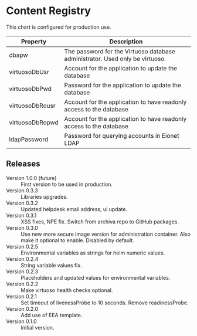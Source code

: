 # Content Registry

This chart is configured for production use.


| Property      | Description |
| ------------- |-------------|
| dbapw | The password for the Virtuoso database administrator. Used only be virtuoso. |
| virtuosoDbUsr | Account for the application to update the database |
| virtuosoDbPwd | Password for the application to update the database |
| virtuosoDbRousr | Account for the application to have readonly access to the database |
| virtuosoDbRopwd | Account for the application to have readonly access to the database |
| ldapPassword | Password for querying accounts in Eionet LDAP |


## Releases

<dl>

  <dt>Version 1.0.0 (future)</dt>
  <dd>First version to be used in production.</dd>

  <dt>Version 0.3.3</dt>
  <dd>Libraries upgrades.</dd>

  <dt>Version 0.3.2</dt>
  <dd>Updated helpdesk email address, ui update.</dd>

  <dt>Version 0.3.1</dt>
  <dd>XSS fixes, NPE fix. Switch from archiva repo to GitHub packages.</dd>

  <dt>Version 0.3.0</dt>
  <dd>Use new more secure image version for administration container. Also make it optional to enable. Disabled by default.</dd>

  <dt>Version 0.2.5</dt>
  <dd>Environmental variables as strings for helm numeric values.</dd>

  <dt>Version 0.2.4</dt>
  <dd>String variable values fix.</dd>

  <dt>Version 0.2.3</dt>
  <dd>Placeholders and updated values for environmental variables.</dd>

  <dt>Version 0.2.2</dt>
  <dd>Make virtuoso health checks optional.</dd>

  <dt>Version 0.2.1</dt>
  <dd>Set timeout of livenessProbe to 10 seconds. Remove readinessProbe.</dd>

  <dt>Version 0.2.0</dt>
  <dd>Add use of EEA template.</dd>

  <dt>Version 0.1.0</dt>
  <dd>Initial version.</dd>

</dl>

